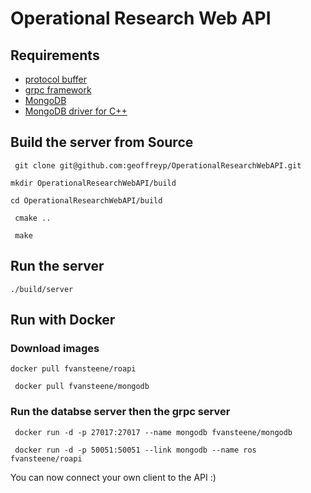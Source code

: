 # Operational Research Web API

## Requirements 
 - [protocol buffer](https://github.com/google/protobuf)
 - [grpc framework](https://github.com/grpc/grpc)
 - [MongoDB](https://www.mongodb.com/download-center#community)
 - [MongoDB driver for C++](https://mongodb.github.io/mongo-cxx-driver/mongocxx-v3/installation/)
 
## Build the server from Source

``` git clone git@github.com:geoffreyp/OperationalResearchWebAPI.git```

``` mkdir OperationalResearchWebAPI/build ```

``` cd OperationalResearchWebAPI/build ```

``` cmake ..```

``` make```


## Run the server 
``` ./build/server ```



## Run with Docker
### Download images
``` docker pull fvansteene/roapi ``` 

``` docker pull fvansteene/mongodb``` 

### Run the databse server then the grpc server
``` docker run -d -p 27017:27017 --name mongodb fvansteene/mongodb``` 

``` docker run -d -p 50051:50051 --link mongodb --name ros fvansteene/roapi```

You can now connect your own client to the API :)

